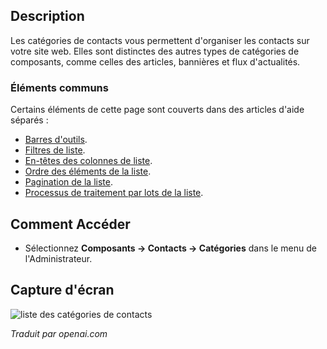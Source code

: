 <!-- Filename: Help4.x:Contacts:_Categories  / Display title: Contacts: Catégories  -->

## Description

Les catégories de contacts vous permettent d'organiser les contacts sur votre site web. Elles sont distinctes des autres types de catégories de composants, comme celles des articles, bannières et flux d'actualités.

### Éléments communs

Certains éléments de cette page sont couverts dans des articles d'aide séparés :

* [Barres d'outils](jdocmanual?article=help/common-elements/toolbars).
* [Filtres de liste](jdocmanual?article=help/common-elements/list-filters).
* [En-têtes des colonnes de liste](jdocmanual?article=help/common-elements/list-column-headers).
* [Ordre des éléments de la liste](jdocmanual?article=help/common-elements/list-ordering).
* [Pagination de la liste](jdocmanual?article=help/common-elements/list-pagination).
* [Processus de traitement par lots de la liste](jdocmanual?article=help/common-elements/list-batch-process).

## Comment Accéder

- Sélectionnez **Composants → Contacts → Catégories** dans le menu de l'Administrateur.

## Capture d'écran

![liste des catégories de contacts](../../../fr/images/contacts/contacts-categories-list.png)

*Traduit par openai.com*

